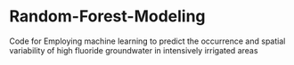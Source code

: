 # Random-Forest-Modeling
Code for Employing machine learning to predict the occurrence and spatial variability of high fluoride groundwater in intensively irrigated areas
